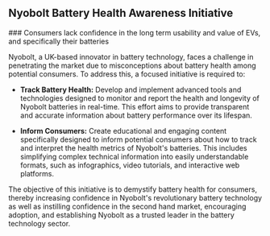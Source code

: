 ## Nyobolt Battery Health Awareness Initiative

### Consumers lack confidence in the long term usability and value of EVs, and specifically their batteries

Nyobolt, a UK-based innovator in battery technology, faces a challenge in penetrating the market due to misconceptions about battery health among potential consumers. To address this, a focused initiative is required to:

- **Track Battery Health:** Develop and implement advanced tools and technologies designed to monitor and report the health and longevity of Nyobolt batteries in real-time. This effort aims to provide transparent and accurate information about battery performance over its lifespan.
  
- **Inform Consumers:** Create educational and engaging content specifically designed to inform potential consumers about how to track and interpret the health metrics of Nyobolt's batteries. This includes simplifying complex technical information into easily understandable formats, such as infographics, video tutorials, and interactive web platforms.

The objective of this initiative is to demystify battery health for consumers, thereby increasing confidence in Nyobolt's revolutionary battery technology as well as instilling confidence in the second hand market, encouraging adoption, and establishing Nyobolt as a trusted leader in the battery technology sector.

